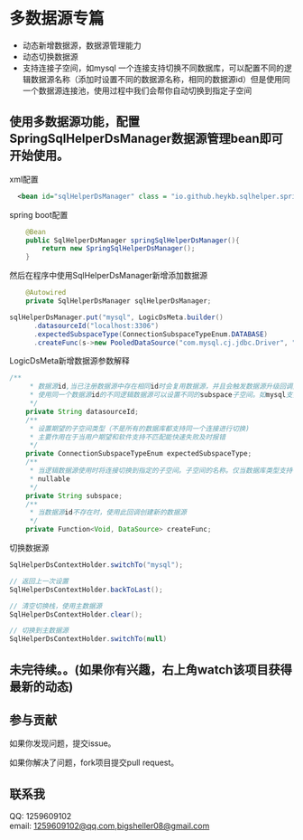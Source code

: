 # 多数据源专篇
 * 动态新增数据源，数据源管理能力
 * 动态切换数据源
 * 支持连接子空间，如mysql 一个连接支持切换不同数据库，可以配置不同的逻辑数据源名称（添加时设置不同的数据源名称，相同的数据源id）但是使用同一个数据源连接池，使用过程中我们会帮你自动切换到指定子空间
  

## 使用多数据源功能，配置SpringSqlHelperDsManager数据源管理bean即可开始使用。
xml配置
~~~xml
  <bean id="sqlHelperDsManager" class = "io.github.heykb.sqlhelper.spring.dynamicds.SpringSqlHelperDsManager"></bean>
~~~
spring boot配置
~~~java
    @Bean
    public SqlHelperDsManager springSqlHelperDsManager(){
        return new SpringSqlHelperDsManager();
    }
~~~
然后在程序中使用SqlHelperDsManager新增添加数据源
~~~java
    @Autowired
    private SqlHelperDsManager sqlHelperDsManager;
~~~
~~~java
sqlHelperDsManager.put("mysql", LogicDsMeta.builder()
      .datasourceId("localhost:3306")
      .expectedSubspaceType(ConnectionSubspaceTypeEnum.DATABASE)
      .createFunc(s->new PooledDataSource("com.mysql.cj.jdbc.Driver", "jdbc:mysql://localhost:3306/test", "root", "123456")).build());
~~~
LogicDsMeta新增数据源参数解释
~~~java
/**
     * 数据源id,当已注册数据源中存在相同id时会复用数据源，并且会触发数据源升级回调方法如果存在的话。
     * 使用同一个数据源id的不同逻辑数据源可以设置不同的subspace子空间。如mysql支持同一个连接切换不同数据库
     */
    private String datasourceId;
    /**
     * 设置期望的子空间类型（不是所有的数据库都支持同一个连接进行切换)
     * 主要作用在于当用户期望和软件支持不匹配能快速失败及时报错
     */
    private ConnectionSubspaceTypeEnum expectedSubspaceType;
    /**
     * 当逻辑数据源使用时将连接切换到指定的子空间。子空间的名称。仅当数据库类型支持子空间时有效
     * nullable
     */
    private String subspace;
    /**
     * 当数据源id不存在时，使用此回调创建新的数据源
     */
    private Function<Void, DataSource> createFunc;
~~~
切换数据源
~~~java
SqlHelperDsContextHolder.switchTo("mysql");

// 返回上一次设置
SqlHelperDsContextHolder.backToLast();

// 清空切换栈，使用主数据源
SqlHelperDsContextHolder.clear();

// 切换到主数据源
SqlHelperDsContextHolder.switchTo(null)
~~~

## 未完待续。。(如果你有兴趣，右上角watch该项目获得最新的动态)
 
## 参与贡献

如果你发现问题，提交issue。

如果你解决了问题，fork项目提交pull request。

## 联系我
QQ: 1259609102<br>
email: 1259609102@qq.com,bigsheller08@gmail.com
